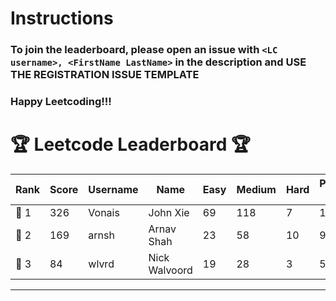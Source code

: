 # Instructions
### To join the leaderboard, please open an issue with `<LC username>, <FirstName LastName>` in the description and USE THE REGISTRATION ISSUE TEMPLATE
### Happy Leetcoding!!!


# 🏆 Leetcode Leaderboard 🏆

| Rank | Score | Username       | Name | Easy | Medium | Hard | Problems Solved |
|------|----------------|-----------------|-------------------|--------------|--------------|--------------|--------------|
| 🥇 1 | 326 | Vonais | John Xie | 69 | 118 | 7 | 194 |
| 🥈 2 | 169 | arnsh | Arnav Shah | 23 | 58 | 10 | 91 |
| 🥉 3 | 84 | wlvrd | Nick Walvoord | 19 | 28 | 3 | 50 |
---